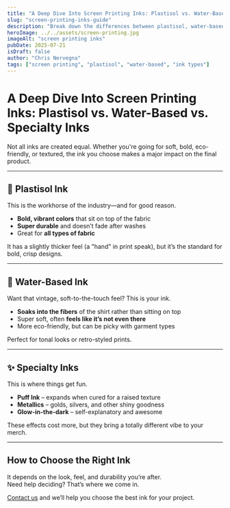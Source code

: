 ```yaml
---
title: "A Deep Dive Into Screen Printing Inks: Plastisol vs. Water-Based vs. Specialty Inks"
slug: "screen-printing-inks-guide"
description: "Break down the differences between plastisol, water-based, and specialty inks—so you know what works best for your next project."
heroImage: ../../assets/screen-printing.jpg
imageAlt: "screen printing inks"
pubDate: 2025-07-21
isDraft: false
author: "Chris Nervegna"
tags: ["screen printing", "plastisol", "water-based", "ink types"]
---
```


# A Deep Dive Into Screen Printing Inks: Plastisol vs. Water-Based vs. Specialty Inks

Not all inks are created equal. Whether you're going for soft, bold, eco-friendly, or textured, the ink you choose makes a major impact on the final product.

---

## 🧴 Plastisol Ink

This is the workhorse of the industry—and for good reason.

- **Bold, vibrant colors** that sit on top of the fabric
- **Super durable** and doesn’t fade after washes
- Great for **all types of fabric**

It has a slightly thicker feel (a "hand" in print speak), but it’s the standard for bold, crisp designs.

---

## 🌱 Water-Based Ink

Want that vintage, soft-to-the-touch feel? This is your ink.

- **Soaks into the fibers** of the shirt rather than sitting on top
- Super soft, often **feels like it’s not even there**
- More eco-friendly, but can be picky with garment types

Perfect for tonal looks or retro-styled prints.

---

## ✨ Specialty Inks

This is where things get fun.

- **Puff Ink** – expands when cured for a raised texture
- **Metallics** – golds, silvers, and other shiny goodness
- **Glow-in-the-dark** – self-explanatory and awesome

These effects cost more, but they bring a totally different vibe to your merch.

---

## How to Choose the Right Ink

It depends on the look, feel, and durability you’re after.  
Need help deciding? That’s where we come in.

[Contact us](mailto:hello@beyondbeliefstudio.com) and we’ll help you choose the best ink for your project.
